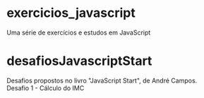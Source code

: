 # exercicios_javascript
Uma série de exercícios e estudos em JavaScript

# desafiosJavascriptStart
Desafios propostos no livro "JavaScript Start", de André Campos. <br>
Desafio 1 - Cálculo do IMC
